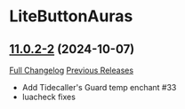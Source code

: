# LiteButtonAuras

## [11.0.2-2](https://github.com/xod-wow/LiteButtonAuras/tree/11.0.2-2) (2024-10-07)
[Full Changelog](https://github.com/xod-wow/LiteButtonAuras/compare/11.0.2-1...11.0.2-2) [Previous Releases](https://github.com/xod-wow/LiteButtonAuras/releases)

- Add Tidecaller's Guard temp enchant #33  
- luacheck fixes  
